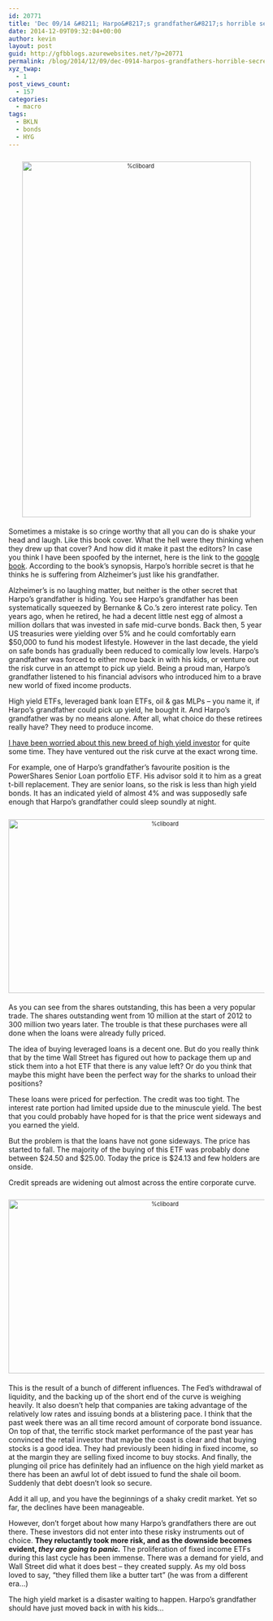 ```yaml
---
id: 20771
title: 'Dec 09/14 &#8211; Harpo&#8217;s grandfather&#8217;s horrible secret'
date: 2014-12-09T09:32:04+00:00
author: kevin
layout: post
guid: http://gfbblogs.azurewebsites.net/?p=20771
permalink: /blog/2014/12/09/dec-0914-harpos-grandfathers-horrible-secret/
xyz_twap:
  - 1
post_views_count:
  - 157
categories:
  - macro
tags:
  - BKLN
  - bonds
  - HYG
---
```

<div style="width: image width px; font-size: 80%; text-align: center;">
  <a href="http://themacrotourist.com/pictures/Azure/HarpoDec0914.png"><img class="size-full wp-image-14271" style="padding-top: 1.0em;padding-bottom: 0.5em;" alt="%cliboard" src="http://themacrotourist.com/pictures/Azure/HarpoDec0914.png" width="450" height="700" /></a>
</div>

Sometimes a mistake is so cringe worthy that all you can do is shake your head and laugh. Like this book cover. What the hell were they thinking when they drew up that cover? And how did it make it past the editors? In case you think I have been spoofed by the internet, here is the link to the [google book](http://books.google.com/books/about/Harpo_s_Horrible_Secret.html?id=hoHsAAAACAAJ). According to the book&#8217;s synopsis, Harpo&#8217;s horrible secret is that he thinks he is suffering from Alzheimer&#8217;s just like his grandfather.

Alzheimer&#8217;s is no laughing matter, but neither is the other secret that Harpo&#8217;s grandfather is hiding. You see Harpo&#8217;s grandfather has been systematically squeezed by Bernanke & Co.&#8217;s zero interest rate policy. Ten years ago, when he retired, he had a decent little nest egg of almost a million dollars that was invested in safe mid-curve bonds. Back then, 5 year US treasuries were yielding over 5% and he could comfortably earn $50,000 to fund his modest lifestyle. However in the last decade, the yield on safe bonds has gradually been reduced to comically low levels. Harpo&#8217;s grandfather was forced to either move back in with his kids, or venture out the risk curve in an attempt to pick up yield. Being a proud man, Harpo&#8217;s grandfather listened to his financial advisors who introduced him to a brave new world of fixed income products.

High yield ETFs, leveraged bank loan ETFs, oil & gas MLPs &#8211; you name it, if Harpo&#8217;s grandfather could pick up yield, he bought it. And Harpo&#8217;s grandfather was by no means alone. After all, what choice do these retirees really have? They need to produce income. 

[I have been worried about this new breed of high yield investor](http://gfbblogs.azurewebsites.net/blog/2014/08/12/aug-1214-the-typical-hyg-investor/) for quite some time. They have ventured out the risk curve at the exact wrong time. 

For example, one of Harpo&#8217;s grandfather&#8217;s favourite position is the PowerShares Senior Loan portfolio ETF. His advisor sold it to him as a great t-bill replacement. They are senior loans, so the risk is less than high yield bonds. It has an indicated yield of almost 4% and was supposedly safe enough that Harpo&#8217;s grandfather could sleep soundly at night.

<div style="width: image width px; font-size: 80%; text-align: center;">
  <a href="http://themacrotourist.com/pictures/Azure/BKLNDec0914.png"><img class="size-full wp-image-14271" style="padding-top: 1.0em;padding-bottom: 0.5em;" alt="%cliboard" src="http://themacrotourist.com/pictures/Azure/BKLNDec0914.png" width="600" height="342" /></a>
</div>

As you can see from the shares outstanding, this has been a very popular trade. The shares outstanding went from 10 million at the start of 2012 to 300 million two years later. The trouble is that these purchases were all done when the loans were already fully priced. 

The idea of buying leveraged loans is a decent one. But do you really think that by the time Wall Street has figured out how to package them up and stick them into a hot ETF that there is any value left? Or do you think that maybe this might have been the perfect way for the sharks to unload their positions?

These loans were priced for perfection. The credit was too tight. The interest rate portion had limited upside due to the minuscule yield. The best that you could probably have hoped for is that the price went sideways and you earned the yield.

But the problem is that the loans have not gone sideways. The price has started to fall. The majority of the buying of this ETF was probably done between $24.50 and $25.00. Today the price is $24.13 and few holders are onside.

Credit spreads are widening out almost across the entire corporate curve.

<div style="width: image width px; font-size: 80%; text-align: center;">
  <a href="http://themacrotourist.com/pictures/Azure/BarCapDec0914.png"><img class="size-full wp-image-14271" style="padding-top: 1.0em;padding-bottom: 0.5em;" alt="%cliboard" src="http://themacrotourist.com/pictures/Azure/BarCapDec0914.png" width="600" height="342" /></a>
</div></p> 

This is the result of a bunch of different influences. The Fed&#8217;s withdrawal of liquidity, and the backing up of the short end of the curve is weighing heavily. It also doesn&#8217;t help that companies are taking advantage of the relatively low rates and issuing bonds at a blistering pace. I think that the past week there was an all time record amount of corporate bond issuance. On top of that, the terrific stock market performance of the past year has convinced the retail investor that maybe the coast is clear and that buying stocks is a good idea. They had previously been hiding in fixed income, so at the margin they are selling fixed income to buy stocks. And finally, the plunging oil price has definitely had an influence on the high yield market as there has been an awful lot of debt issued to fund the shale oil boom. Suddenly that debt doesn&#8217;t look so secure.

Add it all up, and you have the beginnings of a shaky credit market. Yet so far, the declines have been manageable.

However, don&#8217;t forget about how many Harpo&#8217;s grandfathers there are out there. These investors did not enter into these risky instruments out of choice. **They reluctantly took more risk, and as the downside becomes evident, _they are going to panic._** The proliferation of fixed income ETFs during this last cycle has been immense. There was a demand for yield, and Wall Street did what it does best &#8211; they created supply. As my old boss loved to say, &#8220;they filled them like a butter tart&#8221; (he was from a different era&#8230;) 

The high yield market is a disaster waiting to happen. Harpo&#8217;s grandfather should have just moved back in with his kids&#8230;